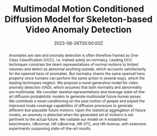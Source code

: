 ---
title: 'Multimodal Motion Conditioned Diffusion Model for Skeleton-based Video Anomaly Detection'

# Authors
# If you created a profile for a user (e.g. the default `admin` user), write the username (folder name) here
# and it will be replaced with their full name and linked to their profile.
authors:
  - Alessandro Flaborea
  - Luca Collorone
  - Guido D'Amely
  - Stefano D'Arrigo
  - Bardh Prenkaj
  - Fabio Galasso

date: '2023-08-28T00:00:00Z'
doi: '10.48550/arXiv.2307.07205'

# Publication type.
# Legend: 0 = Uncategorized; 1 = Conference paper; 2 = Journal article;
# 3 = Preprint / Working Paper; 4 = Report; 5 = Book; 6 = Book section;
# 7 = Thesis; 8 = Patent
publication_types: ['1']

# Publication name and optional abbreviated publication name.
publication: In *Proceedings of the IEEE/CVF International Conference on Computer Vision*
publication_short: In *ICCV 2023*

abstract: Anomalies are rare and anomaly detection is often therefore framed as One-Class Classification (OCC), i.e. trained solely on normalcy. Leading OCC techniques constrain the latent representations of normal motions to limited volumes and detect as abnormal anything outside, which accounts satisfactorily for the openset'ness of anomalies. But normalcy shares the same openset'ness property since humans can perform the same action in several ways, which the leading techniques neglect. We propose a novel generative model for video anomaly detection (VAD), which assumes that both normality and abnormality are multimodal. We consider skeletal representations and leverage state-of-the-art diffusion probabilistic models to generate multimodal future human poses. We contribute a novel conditioning on the past motion of people and exploit the improved mode coverage capabilities of diffusion processes to generate different-but-plausible future motions. Upon the statistical aggregation of future modes, an anomaly is detected when the generated set of motions is not pertinent to the actual future. We validate our model on 4 established benchmarks, UBnormal, HR-UBnormal, HR-STC, and HR-Avenue, with extensive experiments surpassing state-of-the-art results.


tags: ['anomaly detection', 'diffusion models']

# Display this page in the Featured widget?
featured: true

# Custom links (uncomment lines below)
# links:
# - name: Custom Link
#   url: http://example.org

url_pdf: 'https://arxiv.org/pdf/2307.07205.pdf'
url_code: 'https://github.com/aleflabo/MoCoDAD'
url_dataset: ''
url_poster: '/uploads/posters/ICCV2023.pdf'
url_project: ''
url_slides: ''
url_source: ''
url_video: 'https://www.youtube.com/watch?v=IuDzVez--9U'

# Featured image
# To use, add an image named `featured.jpg/png` to your page's folder.
image:
  caption: 'Overview of the proposed MoCoDAD.'
  focal_point: ''
  preview_only: false


# Slides (optional).
#   Associate this publication with Markdown slides.
#   Simply enter your slide deck's filename without extension.
#   E.g. `slides: "example"` references `content/slides/example/index.md`.
#   Otherwise, set `slides: ""`.
---